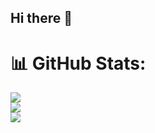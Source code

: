 ## Hi there 👋

# 📊 GitHub Stats:
![](https://github-readme-stats.vercel.app/api?username=01452&theme=radical&hide_border=true&include_all_commits=false&count_private=false)<br/>
![](https://nirzak-streak-stats.vercel.app/?user=01452&theme=radical&hide_border=true)<br/>
![](https://github-readme-stats.vercel.app/api/top-langs/?username=01452&theme=radical&hide_border=true&include_all_commits=false&count_private=false&layout=compact)

